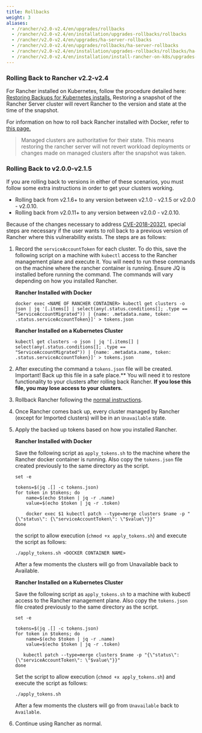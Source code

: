 ```yaml
---
title: Rollbacks
weight: 3
aliases:
  - /rancher/v2.0-v2.4/en/upgrades/rollbacks
  - /rancher/v2.0-v2.4/en/installation/upgrades-rollbacks/rollbacks
  - /rancher/v2.0-v2.4/en/upgrades/ha-server-rollbacks
  - /rancher/v2.0-v2.4/en/upgrades/rollbacks/ha-server-rollbacks
  - /rancher/v2.0-v2.4/en/installation/upgrades-rollbacks/rollbacks/ha-server-rollbacks
  - /rancher/v2.0-v2.4/en/installation/install-rancher-on-k8s/upgrades-rollbacks/rollbacks
---
```


### Rolling Back to Rancher v2.2-v2.4

For Rancher installed on Kubernetes, follow the procedure detailed here: [Restoring Backups for Kubernetes installs.](../../../how-to-guides/new-user-guides/backup-restore-and-disaster-recovery/restore-rancher-launched-kubernetes-clusters-from-backup.md) Restoring a snapshot of the Rancher Server cluster will revert Rancher to the version and state at the time of the snapshot.

For information on how to roll back Rancher installed with Docker, refer to [this page.](../other-installation-methods/rancher-on-a-single-node-with-docker/roll-back-docker-installed-rancher.md)

> Managed clusters are authoritative for their state. This means restoring the rancher server will not revert workload deployments or changes made on managed clusters after the snapshot was taken.

### Rolling Back to v2.0.0-v2.1.5

If you are rolling back to versions in either of these scenarios, you must follow some extra instructions in order to get your clusters working.

- Rolling back from v2.1.6+ to any version between v2.1.0 - v2.1.5 or v2.0.0 - v2.0.10.
- Rolling back from v2.0.11+ to any version between v2.0.0 - v2.0.10.

Because of the changes necessary to address [CVE-2018-20321](https://cve.mitre.org/cgi-bin/cvename.cgi?name=CVE-2018-20321), special steps are necessary if the user wants to roll back to a previous version of Rancher where this vulnerability exists. The steps are as follows:

1. Record the `serviceAccountToken` for each cluster.  To do this, save the following script on a machine with `kubectl` access to the Rancher management plane and execute it.  You will need to run these commands on the machine where the rancher container is running. Ensure JQ is installed before running the command. The commands will vary depending on how you installed Rancher.

    **Rancher Installed with Docker**
    ```
    docker exec <NAME OF RANCHER CONTAINER> kubectl get clusters -o json | jq '[.items[] | select(any(.status.conditions[]; .type == "ServiceAccountMigrated")) | {name: .metadata.name, token: .status.serviceAccountToken}]' > tokens.json
    ```

    **Rancher Installed on a Kubernetes Cluster**
    ```
    kubectl get clusters -o json | jq '[.items[] | select(any(.status.conditions[]; .type == "ServiceAccountMigrated")) | {name: .metadata.name, token: .status.serviceAccountToken}]' > tokens.json
    ```

2. After executing the command a `tokens.json` file will be created.  Important! Back up this file in a safe place.** You will need it to restore functionality to your clusters after rolling back Rancher.  **If you lose this file, you may lose access to your clusters.**

3. Rollback Rancher following the [normal instructions](../../../getting-started/installation-and-upgrade/install-upgrade-on-a-kubernetes-cluster/rollbacks.md).

4. Once Rancher comes back up, every cluster managed by Rancher (except for Imported clusters) will be in an `Unavailable` state.

5. Apply the backed up tokens based on how you installed Rancher.

    **Rancher Installed with Docker**

    Save the following script as `apply_tokens.sh` to the machine where the Rancher docker container is running. Also copy the `tokens.json` file created previously to the same directory as the script.
    ```
    set -e

    tokens=$(jq .[] -c tokens.json)
    for token in $tokens; do
        name=$(echo $token | jq -r .name)
        value=$(echo $token | jq -r .token)

        docker exec $1 kubectl patch --type=merge clusters $name -p "{\"status\": {\"serviceAccountToken\": \"$value\"}}"
    done
    ```
     the script to allow execution (`chmod +x apply_tokens.sh`) and execute the script as follows:
    ```
    ./apply_tokens.sh <DOCKER CONTAINER NAME>
    ```
    After a few moments the clusters will go from Unavailable back to Available.

    **Rancher Installed on a Kubernetes Cluster**

    Save the following script as `apply_tokens.sh` to a machine with kubectl access to the Rancher management plane. Also copy the `tokens.json` file created previously to the same directory as the script.
    ```
    set -e

    tokens=$(jq .[] -c tokens.json)
    for token in $tokens; do
        name=$(echo $token | jq -r .name)
        value=$(echo $token | jq -r .token)

       kubectl patch --type=merge clusters $name -p "{\"status\": {\"serviceAccountToken\": \"$value\"}}"
    done
    ```
    Set the script to allow execution (`chmod +x apply_tokens.sh`) and execute the script as follows:
    ```
    ./apply_tokens.sh
    ```
    After a few moments the clusters will go from `Unavailable` back to `Available`.

6. Continue using Rancher as normal.

